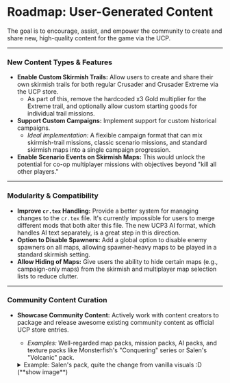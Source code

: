 # Roadmap: User-Generated Content

The goal is to encourage, assist, and empower the community to create and share new, high-quality content for the game via the UCP.

---

### New Content Types & Features

-   **Enable Custom Skirmish Trails:** Allow users to create and share their own skirmish trails for both regular Crusader and Crusader Extreme via the UCP store.
    -   As part of this, remove the hardcoded x3 Gold multiplier for the Extreme trail, and optionally allow custom starting goods for individual trail missions.
-   **Support Custom Campaigns:** Implement support for custom historical campaigns.
    -   *Ideal implementation:* A flexible campaign format that can mix skirmish-trail missions, classic scenario missions, and standard skirmish maps into a single campaign progression.
-   **Enable Scenario Events on Skirmish Maps:** This would unlock the potential for co-op multiplayer missions with objectives beyond "kill all other players."

---

### Modularity & Compatibility

-   **Improve `cr.tex` Handling:** Provide a better system for managing changes to the `cr.tex` file. It's currently impossible for users to merge different mods that both alter this file. The new UCP3 AI format, which handles AI text separately, is a great step in this direction.
-   **Option to Disable Spawners:** Add a global option to disable enemy spawners on all maps, allowing spawner-heavy maps to be played in a standard skirmish setting.
-   **Allow Hiding of Maps:** Give users the ability to hide certain maps (e.g., campaign-only maps) from the skirmish and multiplayer map selection lists to reduce clutter.

---

### Community Content Curation

-   **Showcase Community Content:** Actively work with content creators to package and release awesome existing community content as official UCP store entries.
    -   *Examples:* Well-regarded map packs, mission packs, AI packs, and texture packs like Monsterfish's "Conquering" series or Salen's "Volcanic" pack.
    <details><summary>Example: Salen's pack, quite the change from vanilla visuals :D (**show image**)</summary>

    ![Salen's Pack Teaser](https://github.com/user-attachments/assets/85df3e40-77c4-4681-b6cc-7168121b8515)

    </details>